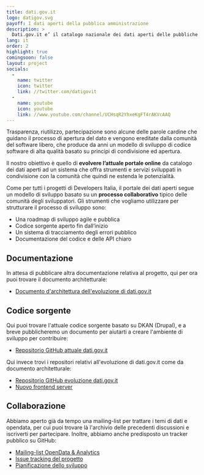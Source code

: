 ```yaml
---
title: dati.gov.it
logo: datigov.svg
payoff: I dati aperti della pubblica amministrazione
description: >
  Dati.gov.it e’ il catalogo nazionale dei dati aperti delle pubbliche amministrazioni italiane. Nasce con l’obiettivo di aggregare in un unico portale la maggior parte dei dati aperti esposti dalle varie amministrazioni sia locali che nazionali.
lang: it
order: 2
highlight: true
comingsoon: false
layout: project
socials:
  -
    name: twitter
    icon: twitter
    link: //twitter.com/datigovit
  -
    name: youtube
    icon: youtube
    link: //www.youtube.com/channel/UCHsqR2YhxeKgFT4rAKVcAAQ
---
```


Trasparenza, riutilizzo, partecipazione sono alcune delle parole cardine che guidano il processo di apertura del dato e vengono ereditate dalla  comunità del software libero, che produce da anni un modello di sviluppo di codice software di alta qualità basato su principi di condivisione ed apertura.

Il nostro obiettivo è quello di **evolvere l’attuale portale online** da catalogo dei dati aperti ad un sistema che offra strumenti e servizi sviluppati in condivisione con la comunità che quindi ne estenda le potenzialità.

Come per tutti i progetti di Developers Italia, il portale dei dati aperti segue un modello di sviluppo basato su un **processo collaborativo** tipico delle comunità degli sviluppatori. Gli strumenti che vogliamo utilizzare per strutturare il processo di sviluppo sono:

 * Una roadmap di sviluppo agile e pubblica
 * Codice sorgente aperto fin dall’inizio
 * Un sistema di tracciamento degli errori pubblico 
 * Documentazione del codice e delle API chiaro 

## Documentazione

In attesa di pubblicare altra documentazione relativa al progetto, qui per ora puoi trovare il documento architetturale:

 * [Documento d'architettura dell'evoluzione di dati.gov.it](https://www.google.com)


## Codice sorgente

Qui puoi trovare l'attuale codice sorgente basato su DKAN (Drupal), e a breve pubblicheremo un documento per aiutarti a
creare l'ambiente di sviluppo per contribuire:

 * [Repositorio GitHub attuale dati.gov.it](https://github.com/FormezPA/dkan)

Qui invece trovi i repositori relativi all'evoluzione di dati.gov.it come da documento architetturale:

 * [Repositorio GitHub evoluzione dati.gov.it](https://github.com/italia/dati.gov.it)
 * [Nuovo frontend server](https://github.com/italia/dati-frontend)


## Collaborazione

Abbiamo aperto già da tempo una mailing-list per trattare i temi di dati e opendata, per cui puoi trovare là
l'archivio delle precedenti discussioni e iscriverti per partecipare. Inoltre, abbiamo anche predisposto
un tracker pubblico su GitHub:

 * [Mailing-list OpenData & Analytics](https://groups.google.com/a/teamdigitale.governo.it/forum/#!forum/data)
 * [Issue tracking del progetto](https://github.com/italia/dati.gov.it/issues)
 * [Pianificazione dello sviluppo](https://github.com/italia/dati.gov.it/projects)

